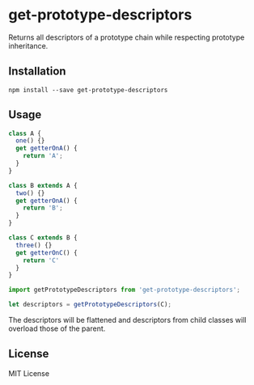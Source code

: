 # get-prototype-descriptors

Returns all descriptors of a prototype chain while respecting prototype inheritance. 

## Installation

```
npm install --save get-prototype-descriptors
```

## Usage

```js
class A {
  one() {}
  get getterOnA() {
    return 'A';
  }
}

class B extends A {
  two() {}
  get getterOnA() {
    return 'B';
  }
}

class C extends B {
  three() {}
  get getterOnC() {
    return 'C'
  }
}

import getPrototypeDescriptors from 'get-prototype-descriptors';

let descriptors = getPrototypeDescriptors(C);
```

The descriptors will be flattened and descriptors from child classes will overload those of the parent.

## License

MIT License